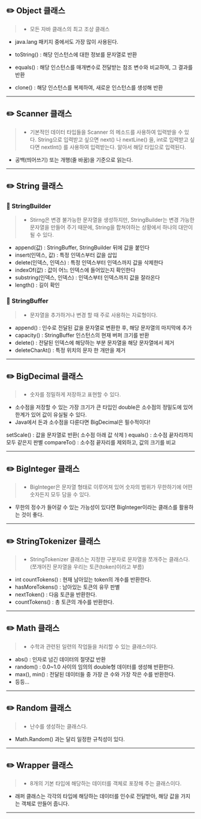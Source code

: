 ## ✏️ Object 클래스

>-  모든 자바 클래스의 최고 조상 클래스
- java.lang 패키지 중에서도 가장 많이 사용된다.

- toString() : 해당 인스턴스에 대한 정보를 문자열로 반환
- equals() : 해당 인스턴스를 매개변수로 전달받는 참조 변수와 비교하여, 그 결과를 반환
- clone() : 해당 인스턴스를 복제하여, 새로운 인스턴스를 생성해 반환

---

## ✏️ Scanner 클래스

> - 기본적인 데이터 타입들을 Scanner 의 메소드를 사용하여 입력받을 수 있다.
String으로 입력받고 싶으면 next() 나 nextLine() 을, int로 입력받고 싶다면 nextInt() 를 사용하여 입력받는다. 알아서 해당 타입으로 입력된다.
- 공백(띄어쓰기) 또는 개행(줄 바꿈)을 기준으로 읽는다.

---

## ✏️ String 클래스

### 📍 StringBuilder

> - Stirng은 변경 불가능한 문자열을 생성하지만, StringBuilder는 변경 가능한 문자열을 만들어 주기 때문에, String을 합쳐야하는 상황에서 하나의 대안이 될 수 있다.

- append(값) : StringBuffer, StringBuilder 뒤에 값을 붙인다
- insert(인덱스, 값) : 특정 인덱스부터 값을 삽입
- delete(인덱스, 인덱스) : 특정 인덱스부터 인덱스까지 값을 삭제한다
- indexOf(값) : 값이 어느 인덱스에 들어있는지 확인한다
- substring(인덱스, 인덱스) : 인덱스부터 인덱스까지 값을 잘라온다
- length() : 길이 확인


### 📍 StringBuffer
> - 문자열을 추가하거나 변경 할 때 주로 사용하는 자료형이다.

- append() : 인수로 전달된 값을 문자열로 변환한 후, 해당 문자열의 마지막에 추가
- capacity() : StringBuffer 인스턴스의 현재 버퍼 크기를 반환
- delete() : 전달된 인덱스에 해당하는 부분 문자열을 해당 문자열에서 제거
- deleteCharAt() : 특정 위치의 문자 한 개만을 제거

---

## ✏️ BigDecimal 클래스

>- 숫자를 정밀하게 저장하고 표현할 수 있다.
- 소수점을 저장할 수 있는 가장 크기가 큰 타입인 double은 소수점의 정밀도에 있어 한계가 있어 값이 유실될 수 있다.
- Java에서 돈과 소수점을 다룬다면 BigDecimal은 필수적이다!

setScale() : 값을 문자열로 반환( 소수점 아래 값 삭제 )
equals() : 소수점 끝자리까지 모두 같은지 판별
compareTo() : 소수점 끝자리를 제외하고, 값의 크기를 비교

---

## ✏️ BigInteger 클래스

> - BigInteger은 문자열 형태로 이루어져 있어 숫자의 범위가 무한하기에 어떤 숫자든지 모두 담을 수 있다.
-  무한의 정수가 들어갈 수 있는 가능성이 있다면 BigInteger이라는 클래스를 활용하는 것이 좋다. 

---

## ✏️ StringTokenizer 클래스

>- StringTokenizer 클래스는 지정한 구분자로 문자열을 쪼개주는 클래스다. (쪼개어진 문자열을 우리는 토큰(token)이라고 부름)

- int countTokens() : 현재 남아있는 token의 개수를 반환한다.
- hasMoreTokens() : 남아있는 토큰의 유무 판별
- nextToken() : 다음 토큰을 반환한다.
- countTokens() : 총 토큰의 개수를 반환한다.

---

## ✏️ Math 클래스

> - 수학과 관련된 일련의 작업들을 처리할 수 있는 클래스이다.

- abs() : 인자로 넘긴 데이터의 절댓값 반환
- random() : 0.0~1.0 사이의 임의의 double형 데이터를 생성해 반환한다.
- max(), min() : 전달된 데이터들 중 가장 큰 수와 가장 작은 수를 반환한다.
- 등등...

---

## ✏️ Random 클래스
>- 난수를 생성하는 클래스다.
- Math.Random() 과는 달리 일정한 규칙성이 있다.

---

## ✏️ Wrapper 클래스

> - 8개의 기본 타입에 해당하는 데이터를 객체로 포장해 주는 클래스이다.
- 래퍼 클래스는 각각의 타입에 해당하는 데이터를 인수로 전달받아, 해당 값을 가지는 객체로 만들어 줍니다.

---

